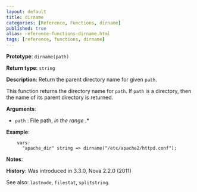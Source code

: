 ```yaml
---
layout: default
title: dirname
categories: [Reference, Functions, dirname]
published: true
alias: reference-functions-dirname.html
tags: [reference, functions, dirname]
---
```


**Prototype**: `dirname(path)`

**Return type**: `string`

**Description**: Return the parent directory name for given `path`.

This function returns the directory name for `path`. If `path` is a 
directory, then the name of its parent directory is returned.

**Arguments**:

* `path` : File path, *in the range* .\*   

**Example**:  

```cf3
    vars:
      "apache_dir" string => dirname("/etc/apache2/httpd.conf");
```

**Notes**:

**History**: Was introduced in 3.3.0, Nova 2.2.0 (2011)

See also: `lastnode`, `filestat`, `splitstring`.
